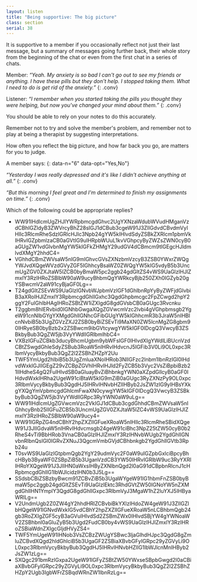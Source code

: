 ```yaml
---
layout: listen
title: "Being supportive: The big picture"
class: section
serial: 38
---
```

It is supportive to a member if you occasionally reflect not just their last message, but a summary of messages going further back, their whole story from the beginning of the chat or even from the first chat in a series of chats.

Member: *“Yeah. My anxiety is so bad I can't go out to see my friends or anything. I have these pills but they don't help. I stopped taking them. What I need to do is get rid of the anxiety.”*
{: .conv}

Listener: *“I remember when you started taking the pills you thought they were helping, but now you've changed your mind about them.”*
{: .conv}

You should be able to rely on your notes to do this accurately.

Remember not to try and solve the member's problem, and remember not to play at being a therapist by suggesting interpretations.

How often you reflect the big picture, and how far back you go, are matters for you to judge.

A member says:
{: data-n="6" data-opt="Yes,No"}

*“Yesterday I was really depressed and it's like I didn't achieve anything at all.”*
{: .conv}

*“But this morning I feel great and I'm determined to finish my assignments on time.”*
{: .conv}

Which of the following could be appropriate replies?

- WW91IHdlcmUgZHJlYWRpbmcgdGhvc2UgYXNzaWdubWVudHMganVzdCBhIGZldyB3ZWVrcyBhZ28sIGJ1dCBub3cgeW91J3ZlIGdvdCBvdmVyIHllc3RlcmRheSdzIGRlcHJlc3Npb24gYW5kIHlvdSdyZSBkZXRlcm1pbmVkIHRvIGZpbmlzaCB0aGVtIG9uIHRpbWUuL1kvVGhpcyByZWZsZWN0cyB0aGUgZW1vdGlvbnMgYW5kIGFkZHMgY29udGV4dCBmcm9tIGEgcHJldmlvdXMgY2hhdC4=
- VGhhdCBmZWVsaW5nIG9mIGhvcGVsZXNzbmVzcyB3ZSB0YWxrZWQgYWJvdXQgeWVzdGVyZGF5IGhhcyBsaWZ0ZWQgYW5kIG5vdyB5b3UncmUgZGV0ZXJtaW5lZCB0byBmaW5pc2ggb24gdGltZS4vWS9UaGlzIHJlZmxlY3RzIHRoZSBlbW90aW9ucyBhbmQgYWRkcyBjb250ZXh0IGZyb20gYSBwcmV2aW91cyBjaGF0Lg==
- T24gdGltZSEvWS9UaGlzIGNvbWJpbmVzIGF1dGhlbnRpYyByZWFjdGlvbiB3aXRoIHJlZmxlY3RpbmcgdGhlIGxhc3QgdGhpbmcgc2FpZCwgd2hpY2ggY2FuIGhlbHAgIHRoZSBtZW1iZXIgdG8gdGVsbCB0aGUgc3Rvcnku
- T2ggbm8hIERvbid0IGNhbGwgaXQgZGVwcmVzc2lvbi4gVGhpbmsgb2YgeW91cnNlbGYgYXMgdGhlIGNhcGFibGUgYW5kIGhhcmR3b3JraW5nIHBlcnNvbiB5b3UgZGVzZXJ2ZSB0byBiZSEvTi9MaXN0ZW5lcnMgZG8gbm90IHRyeSB0byBzb2x2ZSBwcm9ibGVtcywgYW5kIGF0IDcgQ3VwcyB3ZSBkbyBub3QgZW5jb3VyYWdlIGRlbmlhbC4=
- VXBzIGFuZCBkb3ducyBhcmUgbm9ybWFsIGF0IHlvdXIgYWdlLiBUcnVzdCBtZSwgdGhleSdyZSBub3RoaW5nIHRvIHdvcnJ5IGFib3V0Li9OL0xpc3RlbmVycyBkbyBub3QgZ2l2ZSBhZHZpY2Uu
- TWF5YmUgd2hlbiB5b3UgZmluaXNoIHRob3NlIGFzc2lnbm1lbnRzIGl0IHdvdWxkIGJlIGEgZ29vZCBpZGVhIHRvIHJld2FyZCB5b3Vyc2VsZiBpbiBzb21lIHdheS4gQ2FuIHlvdSB0aGluayBvZiBhbnkgYWN0aXZpdGllcyB0aGF0IHdvdWxkIHRha2UgeW91ciBtaW5kIG9mZiB0aGUgc3RyZXNzPy9OL0xpc3RlbmVycyBkbyBub3QgdHJ5IHRvIHNvbHZlIHByb2JsZW1zIG9yIHBsYXkgYXQgYmVpbmcgdGhlcmFwaXN0cywgYW5kIGF0IDcgQ3VwcyB3ZSBkbyBub3QgZW5jb3VyYWdlIGRpc3RyYWN0aW9uLg==
- WW91IHdlcmUgZGVwcmVzc2VkIGJ1dCBub3cgdGhhdCBmZWVsaW5nIGhhcyBnb25lIGFuZCB5b3UncmUgZGV0ZXJtaW5lZC4vWS9UaGlzIHJlZmxlY3RzIHRoZSBlbW90aW9ucy4=
- WW91IGRpZG4ndCBhY2hpZXZlIGFueXRoaW5nIHllc3RlcmRheSBidXQgeW91J3JlIGdvaW5nIHRvIHdvcmsgb24geW91ciBhc3NpZ25tZW50cyB0b2RheS4vTi9BbHRob3VnaCB0aGlzIHJlZmxlY3RzIHNvbWUgb2YgdGhlIGNvbnRlbnQsIGl0IGRvZXNuJ3QgcmVmbGVjdCBhbnkgb2YgdGhlIGVtb3Rpb24u
- T0svWS9UaGlzIGtpbmQgb2YgY29udmVyc2F0aW9uIGZpbGxlciBpcyBhcHByb3ByaWF0ZSBpZiB5b3UganVzdCB3YW50IHRvIGRlbW9uc3RyYXRlIHRoYXQgeW91J3JlIHN0aWxsIHByZXNlbnQgd2l0aG91dCBpbnRlcnJ1cHRpbmcgdGhlIG1lbWJlcidzIHN0b3J5Lg==
- SSdsbCBiZSBzbyBwcm91ZCBvZiB5b3UgaWYgeW91IG1hbmFnZSB0byBmaW5pc2ggb24gdGltZSEvTi9UaGlzIEktc3RhdGVtZW50IGNoYW5nZXMgdGhlIHN1YmplY3QgdG8gdGhlIGxpc3RlbmVyJ3MgaW1hZ2luYXJ5IHByaWRlLg==
- V2UndmUgb2Z0ZW4gY2hhdHRlZCBvbiBkYXlzIHdoZW4geW91J3ZlIGZlbHQgeW91IGNvdWxkIG5vdCBhY2hpZXZlIGFueXRoaW5nLCBhbmQgb24gb3RoZXIgZGF5cyB3aGVuIHlvdSd2ZSBmZWx0IHlvdSBjYW4gYWNoaWV2ZSBhbnl0aGluZyB5b3Ugd2FudCB0by4vWS9UaGlzIHJlZmxlY3RzIHRoZSBiaWdnZXIgcGljdHVyZS4=
- TWF5YmUgeW91IHNob3VsZCBzZWUgYSBwc3ljaGlhdHJpc3QgdG8gZmluZCBvdXQgd2hldGhlciB5b3UgaGF2ZSBiaXBvbGFyIGRpc29yZGVyLi9OL0xpc3RlbmVycyBkbyBub3QgdHJ5IHRvIHNvbHZlIG1lbWJlcnMnIHByb2JsZW1zLg==
- SXQgc291bmRzIGxpa2UgeW91IGFyZSBtZW50YWxseSBpbGwgd2l0aCBiaXBvbGFyIGRpc29yZGVyLi9OL0xpc3RlbmVycyBkbyBub3QgZ2l2ZSBhZHZpY2Ugb3IgbWFrZSBqdWRnZW1lbnRzLg==
